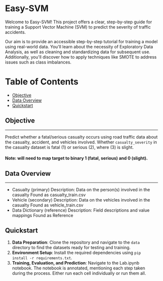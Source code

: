 # Easy-SVM

Welcome to Easy-SVM! This project offers a clear, step-by-step guide for training a Support Vector Machine (SVM) to predict the severity of traffic accidents.

Our aim is to provide an accessible step-by-step tutorial for training a model using real-world data. You'll learn about the necessity of Exploratory Data Analysis, as well as cleaning and standardizing data for subsequent use. Additionally, you'll discover how to apply techniques like SMOTE to address issues such as class imbalances.

# Table of Contents

- [Objective](#objective)
- [Data Overview](#data-overview)
- [Quickstart](#quickstart)

## Objective
------
Predict whether a fatal/serious casualty occurs using road traffic data about the casualty, accident, and vehicles involved.
Whether `casualty_severity` in the casualty dataset is fatal (1) or serious (2), where (3) is slight. 
#### Note: will need to map target to binary 1 (fatal, serious) and 0 (slight).

## Data Overview
------
- Casualty (primary)
	Description: Data on the person(s) involved in the casualty
	Found as casualty_train.csv
- Vehicle (secondary)
	Description: Data on the vehicles involved in the casualty
	Found as vehicle_train.csv
- Data Dictionary (reference)
	Description: Field descriptions and value mappings
	Found as Reference

## Quickstart

1. **Data Preparation**: Clone the repository and navigate to the `data` directory to find the datasets ready for testing and training.
2. **Environment Setup**: Install the required dependencies using `pip install -r requirements.txt`.
3. **Training, Evaluation, and Prediction**: Navigate to the Lab.ipynb notebook. The notebook is annotated, mentioning each step taken during the process. Either run each cell individually or run them all.